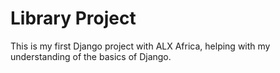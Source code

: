 # Library Project

This is my first Django project with ALX Africa, helping with my understanding of the basics of Django.
